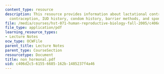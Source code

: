 ```yaml
---
content_type: resource
description: This resource provides information about lactational control of fertility,
  contraception, IUD history, condom history, barrier methods, and sponge.
file: /media/courses/hst-071-human-reproductive-biology-fall-2005/c406d2c561556685162b1485237f4a46_non_hormonal.pdf
file_type: application/pdf
learning_resource_types:
- Lecture Notes
ocw_type: OCWFile
parent_title: Lecture Notes
parent_type: CourseSection
resourcetype: Document
title: non_hormonal.pdf
uid: c406d2c5-6155-6685-162b-1485237f4a46
---
```

